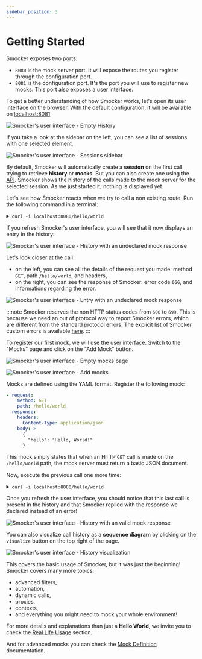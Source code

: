 ```yaml
---
sidebar_position: 3
---
```


# Getting Started

Smocker exposes two ports:

- `8080` is the mock server port. It will expose the routes you register through the configuration port.
- `8081` is the configuration port. It's the port you will use to register new mocks. This port also exposes a user interface.

To get a better understanding of how Smocker works, let's open its user interface on the browser. With the default configuration, it will be available on [localhost:8081](http://localhost:8081/)

![Smocker's user interface - Empty History](/screenshots/screenshot-empty-history.png)

If you take a look at the sidebar on the left, you can see a list of sessions with one selected element.

![Smocker's user interface - Sessions sidebar](/screenshots/screenshot-sessions.png)

By default, Smocker will automatically create a **session** on the first call trying to retrieve **history** or **mocks**.
But you can also create one using the [API](/docs/technical-documentation/api#start-session).
Smocker shows the history of the calls made to the mock server for the selected session. As we just started it, nothing is displayed yet.

Let's see how Smocker reacts when we try to call a non existing route. Run the following command in a terminal:

<details>
<summary><code>curl -i localhost:8080/hello/world</code></summary>

```
HTTP/1.1 666 status code 666
Content-Type: application/json; charset=UTF-8
Date: Wed, 29 Jan 2020 17:25:31 GMT
Content-Length: 206

{"message":"No mock found matching the request","request":{"path":"/hello/world","method":"GET","body":"","headers":{"Accept":["*/*"],"User-Agent":["curl/7.54.0"]},"date":"2020-01-29T17:25:31.956225978Z"}}
```

</details>

If you refresh Smocker's user interface, you will see that it now displays an entry in the history:

![Smocker's user interface - History with an undeclared mock response](/screenshots/screenshot-history-666.png)

Let's look closer at the call:

- on the left, you can see all the details of the request you made: method `GET`, path `/hello/world`, and headers,
- on the right, you can see the response of Smocker: error code `666`, and informations regarding the error.

![Smocker's user interface - Entry with an undeclared mock response](/screenshots/screenshot-hello-world-666.png)

:::note
Smocker reserves the non HTTP status codes from `600` to `699`. This is because we need an out of protocol way to report Smocker errors, which are different from the standard protocol errors. The explicit list of Smocker custom errors is available [here](/docs/technical-documentation/errors).
:::

To register our first mock, we will use the user interface. Switch to the "Mocks" page and click on the "Add Mock" button.

![Smocker's user interface - Empty mocks page](/screenshots/screenshot-empty-mocks.png)

![Smocker's user interface - Add mocks](/screenshots/screenshot-add-mocks.png)

Mocks are defined using the YAML format. Register the following mock:

```yml
- request:
    method: GET
    path: /hello/world
  response:
    headers:
      Content-Type: application/json
    body: >
      {
        "hello": "Hello, World!"
      }
```

This mock simply states that when an HTTP `GET` call is made on the `/hello/world` path, the mock server must return a basic JSON document.

Now, execute the previous call one more time:

<details>
<summary><code>curl -i localhost:8080/hello/world</code></summary>

```
HTTP/1.1 200 OK
Content-Type: application/json
Date: Wed, 29 Jan 2020 17:40:52 GMT
Content-Length: 30

{
  "hello": "Hello, World!"
}
```

</details>

Once you refresh the user interface, you should notice that this last call is present in the history and that Smocker replied with the response we declared instead of an error!

![Smocker's user interface - History with an valid mock response](/screenshots/screenshot-hello-world-200.png)

You can also visualize call history as a **sequence diagram** by clicking on the `visualize` button on the top right of the page.

![Smocker's user interface - History visualization](/screenshots/screenshot-history-visualize.png)

This covers the basic usage of Smocker, but it was just the beginning! Smocker covers many more topics:

- advanced filters,
- automation,
- dynamic calls,
- proxies,
- contexts,
- and everything you might need to mock your whole environment!

For more details and explanations than just a **Hello World**, we invite you to check the [Real Life Usage](./real-life) section.

And for advanced mocks you can check the [Mock Definition](/docs/technical-documentation/mock-definition) documentation.
